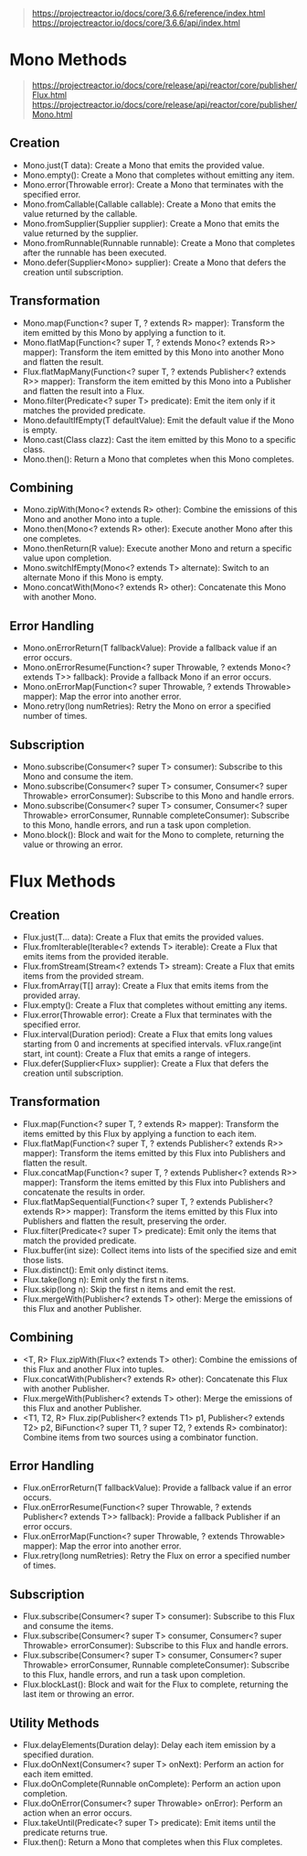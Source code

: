 > https://projectreactor.io/docs/core/3.6.6/reference/index.html
> https://projectreactor.io/docs/core/3.6.6/api/index.html

# Mono Methods
> https://projectreactor.io/docs/core/release/api/reactor/core/publisher/Flux.html
> https://projectreactor.io/docs/core/release/api/reactor/core/publisher/Mono.html
## Creation
- Mono.just(T data): Create a Mono that emits the provided value.
- Mono.empty(): Create a Mono that completes without emitting any item.
- Mono.error(Throwable error): Create a Mono that terminates with the specified error.
- Mono.fromCallable(Callable<T> callable): Create a Mono that emits the value returned by the callable.
- Mono.fromSupplier(Supplier<T> supplier): Create a Mono that emits the value returned by the supplier.
- Mono.fromRunnable(Runnable runnable): Create a Mono that completes after the runnable has been executed.
- Mono.defer(Supplier<Mono<T>> supplier): Create a Mono that defers the creation until subscription.
## Transformation
- <R> Mono<R>.map(Function<? super T, ? extends R> mapper): Transform the item emitted by this Mono by applying a function to it.
- <R> Mono<R>.flatMap(Function<? super T, ? extends Mono<? extends R>> mapper): Transform the item emitted by this Mono into another Mono and flatten the result.
- <R> Flux<R>.flatMapMany(Function<? super T, ? extends Publisher<? extends R>> mapper): Transform the item emitted by this Mono into a Publisher and flatten the result into a Flux.
- Mono<T>.filter(Predicate<? super T> predicate): Emit the item only if it matches the provided predicate.
- Mono<T>.defaultIfEmpty(T defaultValue): Emit the default value if the Mono is empty.
- <V> Mono<V>.cast(Class<V> clazz): Cast the item emitted by this Mono to a specific class.
- Mono<Void>.then(): Return a Mono<Void> that completes when this Mono completes.
## Combining
- <R> Mono<R>.zipWith(Mono<? extends R> other): Combine the emissions of this Mono and another Mono into a tuple.
- <R> Mono<R>.then(Mono<? extends R> other): Execute another Mono after this one completes.
- <R> Mono<R>.thenReturn(R value): Execute another Mono and return a specific value upon completion.
- Mono<T>.switchIfEmpty(Mono<? extends T> alternate): Switch to an alternate Mono if this Mono is empty.
- <R> Mono<R>.concatWith(Mono<? extends R> other): Concatenate this Mono with another Mono.
## Error Handling
- Mono<T>.onErrorReturn(T fallbackValue): Provide a fallback value if an error occurs.
- Mono<T>.onErrorResume(Function<? super Throwable, ? extends Mono<? extends T>> fallback): Provide a fallback Mono if an error occurs.
- Mono<T>.onErrorMap(Function<? super Throwable, ? extends Throwable> mapper): Map the error into another error.
- Mono<T>.retry(long numRetries): Retry the Mono on error a specified number of times.
## Subscription
- Mono<T>.subscribe(Consumer<? super T> consumer): Subscribe to this Mono and consume the item.
- Mono<T>.subscribe(Consumer<? super T> consumer, Consumer<? super Throwable> errorConsumer): Subscribe to this Mono and handle errors.
- Mono<T>.subscribe(Consumer<? super T> consumer, Consumer<? super Throwable> errorConsumer, Runnable completeConsumer): Subscribe to this Mono, handle errors, and run a task upon completion.
- Mono<T>.block(): Block and wait for the Mono to complete, returning the value or throwing an error.
# Flux Methods
## Creation
- Flux.just(T... data): Create a Flux that emits the provided values.
- Flux.fromIterable(Iterable<? extends T> iterable): Create a Flux that emits items from the provided iterable.
- Flux.fromStream(Stream<? extends T> stream): Create a Flux that emits items from the provided stream.
- Flux.fromArray(T[] array): Create a Flux that emits items from the provided array.
- Flux.empty(): Create a Flux that completes without emitting any items.
- Flux.error(Throwable error): Create a Flux that terminates with the specified error.
- Flux.interval(Duration period): Create a Flux that emits long values starting from 0 and increments at specified intervals.
vFlux.range(int start, int count): Create a Flux that emits a range of integers.
- Flux.defer(Supplier<Flux<T>> supplier): Create a Flux that defers the creation until subscription.
## Transformation
- <R> Flux<R>.map(Function<? super T, ? extends R> mapper): Transform the items emitted by this Flux by applying a function to each item.
- <R> Flux<R>.flatMap(Function<? super T, ? extends Publisher<? extends R>> mapper): Transform the items emitted by this Flux into Publishers and flatten the result.
- <R> Flux<R>.concatMap(Function<? super T, ? extends Publisher<? extends R>> mapper): Transform the items emitted by this Flux into Publishers and concatenate the results in order.
- <R> Flux<R>.flatMapSequential(Function<? super T, ? extends Publisher<? extends R>> mapper): Transform the items emitted by this Flux into Publishers and flatten the result, preserving the order.
- Flux<T>.filter(Predicate<? super T> predicate): Emit only the items that match the provided predicate.
- Flux<T>.buffer(int size): Collect items into lists of the specified size and emit those lists.
- Flux<T>.distinct(): Emit only distinct items.
- Flux<T>.take(long n): Emit only the first n items.
- Flux<T>.skip(long n): Skip the first n items and emit the rest.
- Flux<T>.mergeWith(Publisher<? extends T> other): Merge the emissions of this Flux and another Publisher.
## Combining
- <T, R> Flux<R>.zipWith(Flux<? extends T> other): Combine the emissions of this Flux and another Flux into tuples.
- <R> Flux<R>.concatWith(Publisher<? extends R> other): Concatenate this Flux with another Publisher.
- Flux<T>.mergeWith(Publisher<? extends T> other): Merge the emissions of this Flux and another Publisher.
- <T1, T2, R> Flux<R>.zip(Publisher<? extends T1> p1, Publisher<? extends T2> p2, BiFunction<? super T1, ? super T2, ? extends R> combinator): Combine items from two sources using a combinator function.
## Error Handling
- Flux<T>.onErrorReturn(T fallbackValue): Provide a fallback value if an error occurs.
- Flux<T>.onErrorResume(Function<? super Throwable, ? extends Publisher<? extends T>> fallback): Provide a fallback Publisher if an error occurs.
- Flux<T>.onErrorMap(Function<? super Throwable, ? extends Throwable> mapper): Map the error into another error.
- Flux<T>.retry(long numRetries): Retry the Flux on error a specified number of times.
## Subscription
- Flux<T>.subscribe(Consumer<? super T> consumer): Subscribe to this Flux and consume the items.
- Flux<T>.subscribe(Consumer<? super T> consumer, Consumer<? super Throwable> errorConsumer): Subscribe to this Flux and handle errors.
- Flux<T>.subscribe(Consumer<? super T> consumer, Consumer<? super Throwable> errorConsumer, Runnable completeConsumer): Subscribe to this Flux, handle errors, and run a task upon completion.
- Flux<T>.blockLast(): Block and wait for the Flux to complete, returning the last item or throwing an error.
## Utility Methods
- Flux<T>.delayElements(Duration delay): Delay each item emission by a specified duration.
- Flux<T>.doOnNext(Consumer<? super T> onNext): Perform an action for each item emitted.
- Flux<T>.doOnComplete(Runnable onComplete): Perform an action upon completion.
- Flux<T>.doOnError(Consumer<? super Throwable> onError): Perform an action when an error occurs.
- Flux<T>.takeUntil(Predicate<? super T> predicate): Emit items until the predicate returns true.
- Flux<T>.then(): Return a Mono<Void> that completes when this Flux completes.
